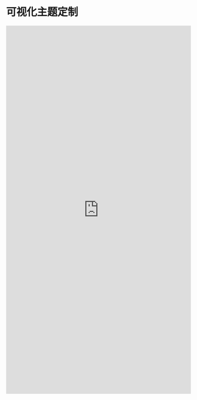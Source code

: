# 可视化主题定制

<div style="height:1000px;overflow:auto">
    <iframe src="https://theme.yonyoucloud.com/#/" id='theme-iframe' frameborder='0'           width='100%' height='1000px'>
    </iframe>
</div>
